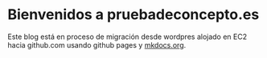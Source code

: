 # Bienvenidos a pruebadeconcepto.es

Este blog está en proceso de migración desde wordpres alojado en EC2 hacia github.com usando github pages y [mkdocs.org](https://www.mkdocs.org).

